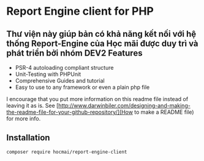 # Report Engine client for PHP #
Thư viện này giúp bản có khả năng kết nối với hệ thống Report-Engine của Học mãi được duy trì và phát triển bởi nhóm DEV2
Features
--------

* PSR-4 autoloading compliant structure
* Unit-Testing with PHPUnit
* Comprehensive Guides and tutorial
* Easy to use to any framework or even a plain php file


I encourage that you put more information on this readme file instead of leaving it as is. See [http://www.darwinbiler.com/designing-and-making-the-readme-file-for-your-github-repository/](How to make a README file) for more info.

Installation
------------
`composer require hocmai/report-engine-client`
